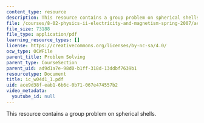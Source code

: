 ```yaml
---
content_type: resource
description: This resource contains a group problem on spherical shells.
file: /courses/8-02-physics-ii-electricity-and-magnetism-spring-2007/ace9d38feab16b6c0b71067e474557b2_ic_w04d1_1.pdf
file_size: 73188
file_type: application/pdf
learning_resource_types: []
license: https://creativecommons.org/licenses/by-nc-sa/4.0/
ocw_type: OCWFile
parent_title: Problem Solving
parent_type: CourseSection
parent_uid: ad9d1a7e-98d0-b1ff-318d-13ddbf7639b1
resourcetype: Document
title: ic_w04d1_1.pdf
uid: ace9d38f-eab1-6b6c-0b71-067e474557b2
video_metadata:
  youtube_id: null
---
```

This resource contains a group problem on spherical shells.